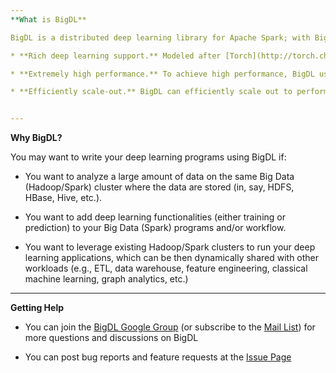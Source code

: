```yaml
---
**What is BigDL**

BigDL is a distributed deep learning library for Apache Spark; with BigDL, users can write their deep learning applications as standard Spark programs, which can directly run on top of existing Spark or Hadoop clusters.

* **Rich deep learning support.** Modeled after [Torch](http://torch.ch/), BigDL provides comprehensive support for deep learning, including numeric computing (via [Tensor](https://github.com/intel-analytics/BigDL/tree/master/spark/dl/src/main/scala/com/intel/analytics/bigdl/tensor)) and high level [neural networks](https://github.com/intel-analytics/BigDL/tree/master/spark/dl/src/main/scala/com/intel/analytics/bigdl/nn); in addition, users can load pre-trained [Caffe](http://caffe.berkeleyvision.org/) or [Torch](http://torch.ch/) models into Spark programs using BigDL.

* **Extremely high performance.** To achieve high performance, BigDL uses [Intel MKL](https://software.intel.com/en-us/intel-mkl) and multi-threaded programming in each Spark task. Consequently, it is orders of magnitude faster than out-of-box open source [Caffe](http://caffe.berkeleyvision.org/), [Torch](http://torch.ch/) or [TensorFlow](https://www.tensorflow.org/) on a single-node Xeon (i.e., comparable with mainstream GPU).

* **Efficiently scale-out.** BigDL can efficiently scale out to perform data analytics at "Big Data scale", by leveraging [Apache Spark](http://spark.apache.org/) (a lightning fast distributed data processing framework), as well as efficient implementations of synchronous SGD and all-reduce communications on Spark. 


---
```

**Why BigDL?**

You may want to write your deep learning programs using BigDL if:

* You want to analyze a large amount of data on the same Big Data (Hadoop/Spark) cluster where the data are stored (in, say, HDFS, HBase, Hive, etc.).

* You want to add deep learning functionalities (either training or prediction) to your Big Data (Spark) programs and/or workflow.

* You want to leverage existing Hadoop/Spark clusters to run your deep learning applications, which can be then dynamically shared with other workloads (e.g., ETL, data warehouse, feature engineering, classical machine learning, graph analytics, etc.)

---
**Getting Help**

* You can join the [BigDL Google Group](https://groups.google.com/forum/#!forum/bigdl-user-group) (or subscribe to the [Mail List](mailto:bigdl-user-group+subscribe@googlegroups.com)) for more questions and discussions on BigDL

* You can post bug reports and feature requests at the [Issue Page](https://github.com/intel-analytics/BigDL/issues)




















































